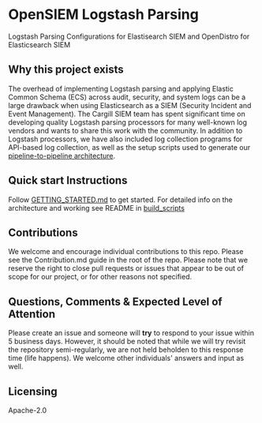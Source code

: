 # OpenSIEM Logstash Parsing
Logstash Parsing Configurations for Elastisearch SIEM and OpenDistro for Elasticsearch SIEM


## Why this project exists
The overhead of implementing Logstash parsing and applying Elastic Common Schema (ECS) across audit, security, and 
system logs can be a large drawback when using Elasticsearch as a SIEM (Security Incident and Event Management). The 
Cargill SIEM team has spent significant time on developing quality Logstash parsing processors for many well-known log
vendors and wants to share this work with the community. In addition to Logstash processors, we have also included log 
collection programs for API-based log collection, as well as the setup scripts used to generate our [pipeline-to-pipeline
architecture](https://www.elastic.co/guide/en/logstash/current/pipeline-to-pipeline.html). 


## Quick start Instructions
Follow [GETTING_STARTED.md](./GETTING_STARTED.md) to get started. For detailed info on the architecture and working see README in [build_scripts](./build_scripts)


## Contributions
We welcome and encourage individual contributions to this repo. Please see the Contribution.md guide in the root of the repo.
Please note that we reserve the right to close pull requests or issues that appear to be out of scope for our project, or 
for other reasons not specified.


## Questions, Comments & Expected Level of Attention
Please create an issue and someone will **try** to respond to your issue within 5 business days. However, it should be
noted that while we will try revisit the repository semi-regularly, we are not held beholden to this response time (life happens).
We welcome other individuals' answers and input as well.

   
## Licensing
Apache-2.0
